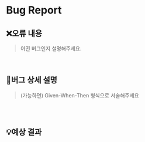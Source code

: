 # Bug Report

<!-- Bug Report 제목은 다음을 참고해서 작성해주세요.
[Bug] 발견한 버그를 간결하게 제목에 알려주세요.
ex. [Bug] bug: Summarize changes in around 50 characters or less
-->

## ❌오류 내용

<!-- 발견한 버그에 대해서 간결히 작성해주세요.  -->

> 어떤 버그인지 설명해주세요.

<br/>

## 📄버그 상세 설명

<!-- 어떤 상황에서 발생한 버그인가요?  -->

> (가능하면) Given-When-Then 형식으로 서술해주세요

<!-- 코드 공유가 필요할 경우, 특정 부분 코드를 작성해주세요.  -->

```

```

<br/>

## 💡예상 결과

<!-- 예상했던 정상적인 결과가 어떤 것이었는지 설명해주세요. -->

<br/>
